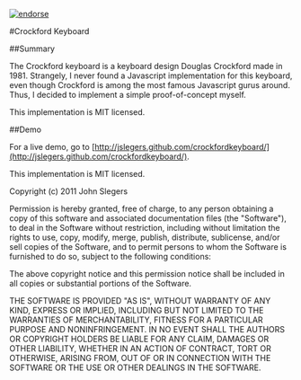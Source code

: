 [![endorse](https://api.coderwall.com/johnslegers/endorsecount.png)](https://coderwall.com/johnslegers)

#Crockford Keyboard

##Summary

The Crockford keyboard is a keyboard design Douglas Crockford made in 1981. Strangely, I never found a Javascript implementation for this keyboard, even though Crockford is among the most famous Javascript gurus around. Thus, I decided to implement a simple proof-of-concept myself.

This implementation is MIT licensed.

##Demo

For a live demo, go to [http://jslegers.github.com/crockfordkeyboard/](http://jslegers.github.com/crockfordkeyboard/).

This implementation is MIT licensed.


 Copyright (c) 2011 John Slegers

 Permission is hereby granted, free of charge, to any person
 obtaining a copy of this software and associated documentation
 files (the "Software"), to deal in the Software without
 restriction, including without limitation the rights to use,
 copy, modify, merge, publish, distribute, sublicense, and/or sell
 copies of the Software, and to permit persons to whom the
 Software is furnished to do so, subject to the following
 conditions:

 The above copyright notice and this permission notice shall be
 included in all copies or substantial portions of the Software.

 THE SOFTWARE IS PROVIDED "AS IS", WITHOUT WARRANTY OF ANY KIND,
 EXPRESS OR IMPLIED, INCLUDING BUT NOT LIMITED TO THE WARRANTIES
 OF MERCHANTABILITY, FITNESS FOR A PARTICULAR PURPOSE AND
 NONINFRINGEMENT. IN NO EVENT SHALL THE AUTHORS OR COPYRIGHT
 HOLDERS BE LIABLE FOR ANY CLAIM, DAMAGES OR OTHER LIABILITY,
 WHETHER IN AN ACTION OF CONTRACT, TORT OR OTHERWISE, ARISING
 FROM, OUT OF OR IN CONNECTION WITH THE SOFTWARE OR THE USE OR
 OTHER DEALINGS IN THE SOFTWARE.

